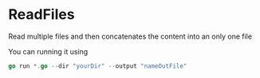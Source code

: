 # ReadFiles

Read multiple files and then concatenates the content into an only one file

You can running it using

```go
go run *.go --dir "yourDir" --output "nameOutFile"
```
